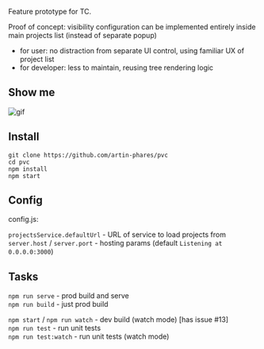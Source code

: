 Feature prototype for TC.  

Proof of concept: visibility configuration can be implemented entirely inside main projects list (instead of separate popup)
- for user: no distraction from separate UI control, using familiar UX of project list  
- for developer: less to maintain, reusing tree rendering logic

Show me
---
![gif](https://user-images.githubusercontent.com/671082/29008651-568fd3fa-7b23-11e7-9bbb-294c9d0ba03e.gif)

Install
---
```
git clone https://github.com/artin-phares/pvc
cd pvc
npm install
npm start
```

Config
---
config.js:  

`projectsService.defaultUrl` - URL of service to load projects from  
`server.host` / `server.port` - hosting params (default `Listening at 0.0.0.0:3000`)

Tasks
---
`npm run serve` - prod build and serve  
`npm run build` - just prod build  

`npm start` / `npm run watch` - dev build (watch mode)  [has issue #13]  
`npm run test` - run unit tests  
`npm run test:watch` - run unit tests (watch mode)
